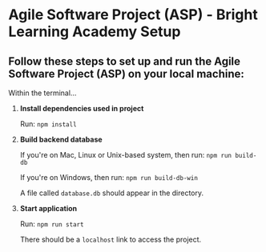 # Agile Software Project (ASP) - Bright Learning Academy Setup

## Follow these steps to set up and run the Agile Software Project (ASP) on your local machine:

Within the terminal...

1.  **Install dependencies used in project**

    Run: `npm install`

2.  **Build backend database**

    If you're on Mac, Linux or Unix-based system, then run: `npm run build-db`

    If you're on Windows, then run: `npm run build-db-win`

    A file called `database.db` should appear in the directory.

3.  **Start application**

    Run: `npm run start`

    There should be a `localhost` link to access the project.
